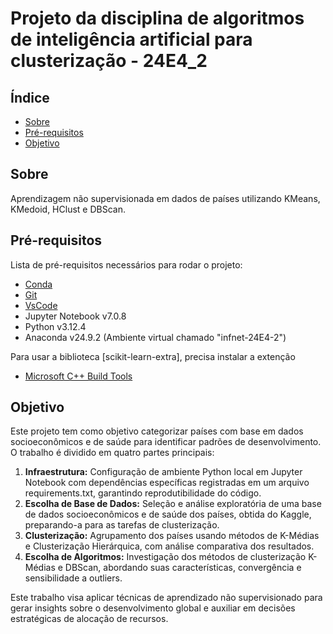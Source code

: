 # Projeto da disciplina de algoritmos de inteligência artificial para clusterização - 24E4_2

## Índice
- [Sobre](#sobre)
- [Pré-requisitos](#pré-requisitos)
- [Objetivo](#objetivo)

## Sobre
Aprendizagem não supervisionada em dados de países utilizando KMeans, KMedoid, HClust e DBScan.

## Pré-requisitos
Lista de pré-requisitos necessários para rodar o projeto:
- [Conda](https://www.anaconda.com/download)
- [Git](https://git-scm.com/downloads)
- [VsCode](https://code.visualstudio.com/download)
- Jupyter Notebook v7.0.8
- Python v3.12.4
- Anaconda v24.9.2 (Ambiente virtual chamado "infnet-24E4-2")

Para usar a biblioteca [scikit-learn-extra], precisa instalar a extenção 
- [Microsoft C++ Build Tools](https://visualstudio.microsoft.com/pt-br/visual-cpp-build-tools/)

## Objetivo
Este projeto tem como objetivo categorizar países com base em dados socioeconômicos e de saúde para identificar padrões de desenvolvimento. O trabalho é dividido em quatro partes principais:

1. **Infraestrutura:** Configuração de ambiente Python local em Jupyter Notebook com dependências específicas registradas em um arquivo requirements.txt, garantindo reprodutibilidade do código.
2. **Escolha de Base de Dados:** Seleção e análise exploratória de uma base de dados socioeconômicos e de saúde dos países, obtida do Kaggle, preparando-a para as tarefas de clusterização.
3. **Clusterização:** Agrupamento dos países usando métodos de K-Médias e Clusterização Hierárquica, com análise comparativa dos resultados.
4. **Escolha de Algoritmos:** Investigação dos métodos de clusterização K-Médias e DBScan, abordando suas características, convergência e sensibilidade a outliers.

Este trabalho visa aplicar técnicas de aprendizado não supervisionado para gerar insights sobre o desenvolvimento global e auxiliar em decisões estratégicas de alocação de recursos.
